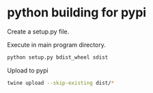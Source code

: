# python building for pypi

Create a setup.py file.  

Execute in main program directory.  
```bash
python setup.py bdist_wheel sdist
```

Upload to pypi  
```bash
twine upload --skip-existing dist/*
```
